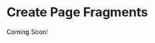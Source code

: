 # Create Page Fragments

Coming Soon!

<!--

```{toctree}
:maxdepth: 2

create-page-fragments/.md
create-page-fragments/.md
```

[$LIFERAY_LEARN_YOUTUBE_URL$]=https://www.youtube.com/embed/q3veTitreto

## Learning Objectives

Understand how to use Page Fragments to create unique Content Pages. Front-End Developers can use reusable bits of HTML, CSS, and JavaScript to implement appropriate designs for the content business users add to the platform.

## Tasks to Accomplish

* Create Page Fragments using the Fragment Generator
* Package a collection of fragments and import into a Liferay DXP instance
* Create a Content Page using a collection of fragments

## Exercise Prerequisites

* Java JDK installed to run Liferay
    - Download here: [https://www.oracle.com/technetwork/java/javase/downloads/jdk8-downloads-2133151.html](https://www.oracle.com/technetwork/java/javase/downloads/jdk8-downloads-2133151.html)
    - Instructions on installation here: [https://www.java.com/en/download/help/download_options.xml](https://www.java.com/en/download/help/download_options.xml)
* Unzipped module exercise files in the following folder structure:
	* Windows: `C:\liferay`
	* Unix Systems: `[user-home]/liferay`
* A Liferay DXP or CE 7.4 instance up and running

## Next Steps

* [](./controlling-page-layouts/.md) 
* [](./controlling-page-layouts/.md) 

-->